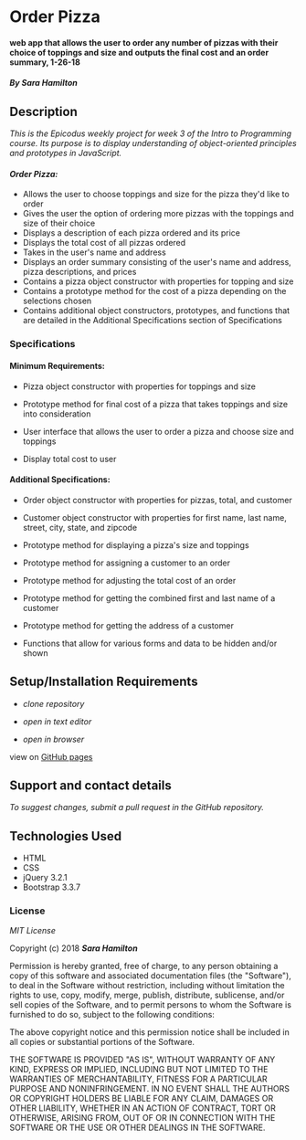 # Order Pizza

#### web app that allows the user to order any number of pizzas with their choice of toppings and size and outputs the final cost and an order summary, 1-26-18

#### _By Sara Hamilton_

## Description

_This is the Epicodus weekly project for week 3 of the Intro to Programming course.  Its purpose is to display understanding of object-oriented principles and prototypes in JavaScript._

#### _Order Pizza:_
* Allows the user to choose toppings and size for the pizza they'd like to order
* Gives the user the option of ordering more pizzas with the toppings and size of their choice
* Displays a description of each pizza ordered and its price
* Displays the total cost of all pizzas ordered
* Takes in the user's name and address
* Displays an order summary consisting of the user's name and address, pizza descriptions, and prices
* Contains a pizza object constructor with properties for topping and size
* Contains a prototype method for the cost of a pizza depending on the selections chosen
* Contains additional object constructors, prototypes, and functions that are detailed in the Additional Specifications section of Specifications

### Specifications

#### Minimum Requirements:
* Pizza object constructor with properties for toppings and size

* Prototype method for final cost of a pizza that takes toppings and size into consideration

* User interface that allows the user to order a pizza and choose size and toppings

* Display total cost to user

#### Additional Specifications:
* Order object constructor with properties for pizzas, total, and customer

* Customer object constructor with properties for first name, last name, street, city, state, and zipcode

* Prototype method for displaying a pizza's size and toppings

* Prototype method for assigning a customer to an order

* Prototype method for adjusting the total cost of an order

* Prototype method for getting the combined first and last name of a customer

* Prototype method for getting the address of a customer

* Functions that allow for various forms and data to be hidden and/or shown

## Setup/Installation Requirements

* _clone repository_

* _open in text editor_

* _open in browser_

view on [GitHub pages](https://sara-hamilton.github.io/order-pizza/)

## Support and contact details

_To suggest changes, submit a pull request in the GitHub repository._

## Technologies Used

* HTML
* CSS
* jQuery 3.2.1
* Bootstrap 3.3.7

### License

*MIT License*

Copyright (c) 2018 **_Sara Hamilton_**

Permission is hereby granted, free of charge, to any person obtaining a copy
of this software and associated documentation files (the "Software"), to deal
in the Software without restriction, including without limitation the rights
to use, copy, modify, merge, publish, distribute, sublicense, and/or sell
copies of the Software, and to permit persons to whom the Software is
furnished to do so, subject to the following conditions:

The above copyright notice and this permission notice shall be included in all
copies or substantial portions of the Software.

THE SOFTWARE IS PROVIDED "AS IS", WITHOUT WARRANTY OF ANY KIND, EXPRESS OR
IMPLIED, INCLUDING BUT NOT LIMITED TO THE WARRANTIES OF MERCHANTABILITY,
FITNESS FOR A PARTICULAR PURPOSE AND NONINFRINGEMENT. IN NO EVENT SHALL THE
AUTHORS OR COPYRIGHT HOLDERS BE LIABLE FOR ANY CLAIM, DAMAGES OR OTHER
LIABILITY, WHETHER IN AN ACTION OF CONTRACT, TORT OR OTHERWISE, ARISING FROM,
OUT OF OR IN CONNECTION WITH THE SOFTWARE OR THE USE OR OTHER DEALINGS IN THE
SOFTWARE.
